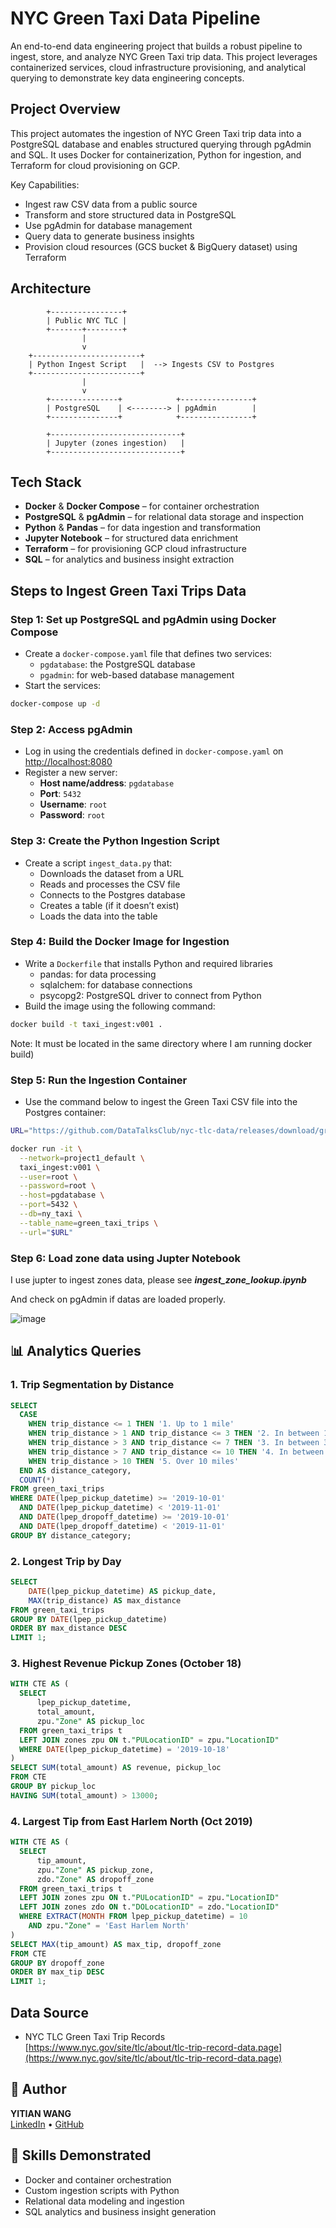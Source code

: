 # NYC Green Taxi Data Pipeline 

An end-to-end data engineering project that builds a robust pipeline to ingest, store, and analyze NYC Green Taxi trip data. This project leverages containerized services, cloud infrastructure provisioning, and analytical querying to demonstrate key data engineering concepts.


## Project Overview

This project automates the ingestion of NYC Green Taxi trip data into a PostgreSQL database and enables structured querying through pgAdmin and SQL. It uses Docker for containerization, Python for ingestion, and Terraform for cloud provisioning on GCP.

Key Capabilities:
- Ingest raw CSV data from a public source
- Transform and store structured data in PostgreSQL
- Use pgAdmin for database management
- Query data to generate business insights
- Provision cloud resources (GCS bucket & BigQuery dataset) using Terraform


##  Architecture

```
        +----------------+
        | Public NYC TLC |
        +-------+--------+
                |
                v
    +------------------------+
    | Python Ingest Script   |  --> Ingests CSV to Postgres
    +------------------------+
                |
                v
        +---------------+            +----------------+
        | PostgreSQL    | <--------> | pgAdmin        |
        +---------------+            +----------------+

        +-----------------------------+
        | Jupyter (zones ingestion)   |
        +-----------------------------+

```


## Tech Stack

- **Docker** & **Docker Compose** – for container orchestration
- **PostgreSQL** & **pgAdmin** – for relational data storage and inspection
- **Python** & **Pandas** – for data ingestion and transformation
- **Jupyter Notebook** – for structured data enrichment
- **Terraform** – for provisioning GCP cloud infrastructure
- **SQL** – for analytics and business insight extraction


## Steps to Ingest Green Taxi Trips Data

### Step 1: Set up PostgreSQL and pgAdmin using Docker Compose
- Create a `docker-compose.yaml` file that defines two services:
  - `pgdatabase`: the PostgreSQL database
  - `pgadmin`: for web-based database management
- Start the services:

```bash
docker-compose up -d
```

### Step 2: Access pgAdmin
- Log in using the credentials defined in `docker-compose.yaml` on [http://localhost:8080](http://localhost:8080)
- Register a new server:
  - **Host name/address**: `pgdatabase`
  - **Port**: `5432`
  - **Username**: `root`
  - **Password**: `root`


### Step 3: Create the Python Ingestion Script
- Create a script `ingest_data.py` that:
  - Downloads the dataset from a URL
  - Reads and processes the CSV file
  - Connects to the Postgres database
  - Creates a table (if it doesn’t exist)
  - Loads the data into the table


### Step 4: Build the Docker Image for Ingestion
- Write a `Dockerfile` that installs Python and required libraries
   - pandas: for data processing
   - sqlalchem: for database connections
   - psycopg2: PostgreSQL driver to connect from Python
- Build the image using the following command:

```bash
docker build -t taxi_ingest:v001 .
```
Note: It must be located in the same directory where I am running docker build)

### Step 5: Run the Ingestion Container
- Use the command below to ingest the Green Taxi CSV file into the Postgres container:

```bash
URL="https://github.com/DataTalksClub/nyc-tlc-data/releases/download/green/green_tripdata_2019-10.csv.gz"

docker run -it \
  --network=project1_default \
  taxi_ingest:v001 \
  --user=root \
  --password=root \
  --host=pgdatabase \
  --port=5432 \
  --db=ny_taxi \
  --table_name=green_taxi_trips \
  --url="$URL"
```
### Step 6: Load zone data using Jupter Notebook
I use jupter to ingest zones data, please see ***ingest_zone_lookup.ipynb***

And check on pgAdmin if datas are loaded properly. 

![image](https://github.com/user-attachments/assets/29fc5643-3a6d-4e11-8d33-4cf92c0cfa84)


## 📊 Analytics Queries

### 1. Trip Segmentation by Distance

```sql
SELECT 
  CASE 
    WHEN trip_distance <= 1 THEN '1. Up to 1 mile'
    WHEN trip_distance > 1 AND trip_distance <= 3 THEN '2. In between 1 and 3 miles'
    WHEN trip_distance > 3 AND trip_distance <= 7 THEN '3. In between 3 and 7 miles'
    WHEN trip_distance > 7 AND trip_distance <= 10 THEN '4. In between 7 and 10 miles'
    WHEN trip_distance > 10 THEN '5. Over 10 miles'
  END AS distance_category,
  COUNT(*) 
FROM green_taxi_trips
WHERE DATE(lpep_pickup_datetime) >= '2019-10-01'
  AND DATE(lpep_pickup_datetime) < '2019-11-01'
  AND DATE(lpep_dropoff_datetime) >= '2019-10-01'
  AND DATE(lpep_dropoff_datetime) < '2019-11-01'
GROUP BY distance_category;
```

### 2. Longest Trip by Day

```sql
SELECT
    DATE(lpep_pickup_datetime) AS pickup_date,
    MAX(trip_distance) AS max_distance
FROM green_taxi_trips
GROUP BY DATE(lpep_pickup_datetime)
ORDER BY max_distance DESC
LIMIT 1;
```

### 3. Highest Revenue Pickup Zones (October 18)

```sql
WITH CTE AS (
  SELECT
      lpep_pickup_datetime,
      total_amount,
      zpu."Zone" AS pickup_loc
  FROM green_taxi_trips t 
  LEFT JOIN zones zpu ON t."PULocationID" = zpu."LocationID"
  WHERE DATE(lpep_pickup_datetime) = '2019-10-18'
)
SELECT SUM(total_amount) AS revenue, pickup_loc
FROM CTE
GROUP BY pickup_loc
HAVING SUM(total_amount) > 13000;
```

### 4. Largest Tip from East Harlem North (Oct 2019)

```sql
WITH CTE AS (
  SELECT
      tip_amount,
      zpu."Zone" AS pickup_zone,
      zdo."Zone" AS dropoff_zone
  FROM green_taxi_trips t 
  LEFT JOIN zones zpu ON t."PULocationID" = zpu."LocationID"
  LEFT JOIN zones zdo ON t."DOLocationID" = zdo."LocationID"
  WHERE EXTRACT(MONTH FROM lpep_pickup_datetime) = 10
    AND zpu."Zone" = 'East Harlem North'
)
SELECT MAX(tip_amount) AS max_tip, dropoff_zone
FROM CTE
GROUP BY dropoff_zone
ORDER BY max_tip DESC
LIMIT 1;
```

## Data Source

- NYC TLC Green Taxi Trip Records  
  [https://www.nyc.gov/site/tlc/about/tlc-trip-record-data.page](https://www.nyc.gov/site/tlc/about/tlc-trip-record-data.page)



## 👤 Author

**YITIAN WANG**  
[LinkedIn](www.linkedin.com/in/yitian-w-de) • [GitHub]([https://github.com/scarlett-de])



## 🧳 Skills Demonstrated

- Docker and container orchestration
- Custom ingestion scripts with Python
- Relational data modeling and ingestion
- SQL analytics and business insight generation

